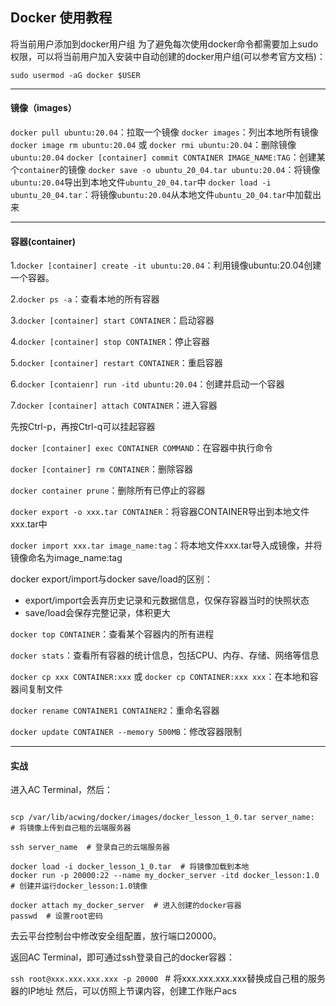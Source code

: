 ## Docker 使用教程

将当前用户添加到docker用户组
为了避免每次使用docker命令都需要加上sudo权限，可以将当前用户加入安装中自动创建的docker用户组(可以参考官方文档)：

`sudo usermod -aG docker $USER`

-------------

#### 镜像（images）

`docker pull ubuntu:20.04`：拉取一个镜像
`docker images`：列出本地所有镜像
`docker image rm ubuntu:20.04` 或 `docker rmi ubuntu:20.04`：删除镜像`ubuntu:20.04`
`docker [container] commit CONTAINER IMAGE_NAME:TAG`：创建某个`container`的镜像
`docker save -o ubuntu_20_04.tar ubuntu:20.04`：将镜像`ubuntu:20.04`导出到本地文件`ubuntu_20_04.tar`中
`docker load -i ubuntu_20_04.tar`：将镜像`ubuntu:20.04`从本地文件`ubuntu_20_04.tar`中加载出来

--------------

#### 容器(container)

1.`docker [container] create -it ubuntu:20.04`：利用镜像ubuntu:20.04创建一个容器。

2.`docker ps -a`：查看本地的所有容器

3.`docker [container] start CONTAINER`：启动容器

4.`docker [container] stop CONTAINER`：停止容器

5.`docker [container] restart CONTAINER`：重启容器

6.`docker [contaienr] run -itd ubuntu:20.04`：创建并启动一个容器

7.`docker [container] attach CONTAINER`：进入容器

先按Ctrl-p，再按Ctrl-q可以挂起容器

`docker [container] exec CONTAINER COMMAND`：在容器中执行命令

`docker [container] rm CONTAINER`：删除容器

`docker container prune`：删除所有已停止的容器

`docker export -o xxx.tar CONTAINER`：将容器CONTAINER导出到本地文件xxx.tar中

`docker import xxx.tar image_name:tag`：将本地文件xxx.tar导入成镜像，并将镜像命名为image_name:tag

docker export/import与docker save/load的区别：

+ export/import会丢弃历史记录和元数据信息，仅保存容器当时的快照状态
+ save/load会保存完整记录，体积更大

`docker top CONTAINER`：查看某个容器内的所有进程

`docker stats`：查看所有容器的统计信息，包括CPU、内存、存储、网络等信息

`docker cp xxx CONTAINER:xxx` 或 `docker cp CONTAINER:xxx xxx`：在本地和容器间复制文件

`docker rename CONTAINER1 CONTAINER2`：重命名容器

`docker update CONTAINER --memory 500MB`：修改容器限制

----------

#### 实战

进入AC Terminal，然后：

```shell

scp /var/lib/acwing/docker/images/docker_lesson_1_0.tar server_name:  # 将镜像上传到自己租的云端服务器

ssh server_name  # 登录自己的云端服务器

docker load -i docker_lesson_1_0.tar  # 将镜像加载到本地
docker run -p 20000:22 --name my_docker_server -itd docker_lesson:1.0 # 创建并运行docker_lesson:1.0镜像

docker attach my_docker_server  # 进入创建的docker容器
passwd  # 设置root密码

```

去云平台控制台中修改安全组配置，放行端口20000。

返回AC Terminal，即可通过ssh登录自己的docker容器：

`ssh root@xxx.xxx.xxx.xxx -p 20000 ` # 将xxx.xxx.xxx.xxx替换成自己租的服务器的IP地址
然后，可以仿照上节课内容，创建工作账户acs